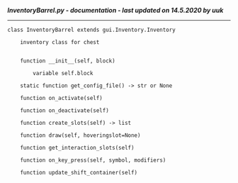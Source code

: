***InventoryBarrel.py - documentation - last updated on 14.5.2020 by uuk***
___

    class InventoryBarrel extends gui.Inventory.Inventory
        
        inventory class for chest


        function __init__(self, block)

            variable self.block

        static function get_config_file() -> str or None

        function on_activate(self)

        function on_deactivate(self)

        function create_slots(self) -> list

        function draw(self, hoveringslot=None)

        function get_interaction_slots(self)

        function on_key_press(self, symbol, modifiers)

        function update_shift_container(self)